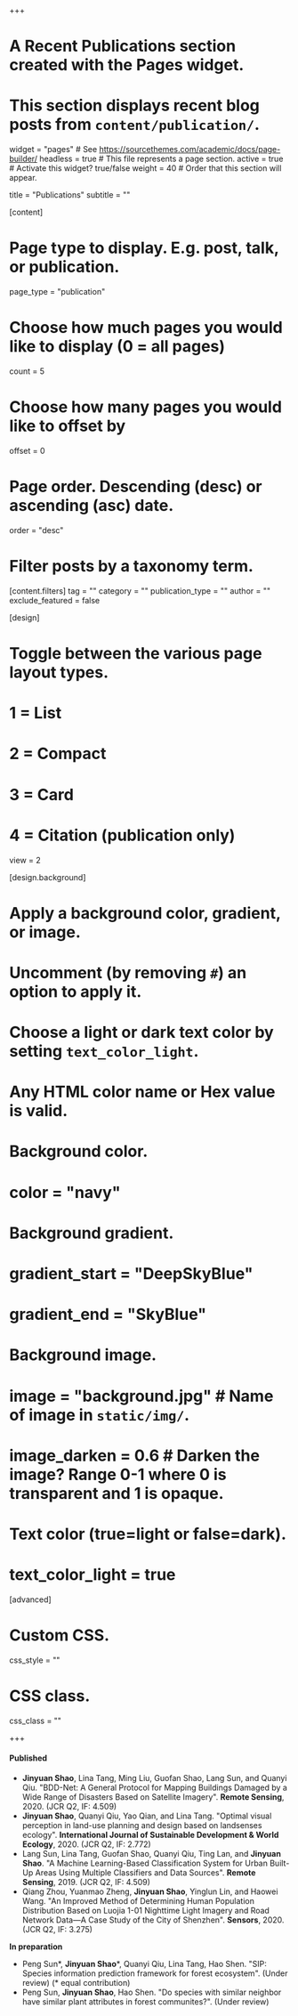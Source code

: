 +++
# A Recent Publications section created with the Pages widget.
# This section displays recent blog posts from `content/publication/`.

widget = "pages"  # See https://sourcethemes.com/academic/docs/page-builder/
headless = true  # This file represents a page section.
active = true  # Activate this widget? true/false
weight = 40  # Order that this section will appear.

title = "Publications"
subtitle = ""

[content]

  # Page type to display. E.g. post, talk, or publication.
  page_type = "publication"

  # Choose how much pages you would like to display (0 = all pages)
  count = 5

  # Choose how many pages you would like to offset by
  offset = 0

  # Page order. Descending (desc) or ascending (asc) date.
  order = "desc"

  # Filter posts by a taxonomy term.
  [content.filters]
    tag = ""
    category = ""
    publication_type = ""
    author = ""
    exclude_featured = false

[design]
  # Toggle between the various page layout types.
  #   1 = List
  #   2 = Compact
  #   3 = Card
  #   4 = Citation (publication only)



  view = 2

[design.background]
  # Apply a background color, gradient, or image.
  #   Uncomment (by removing `#`) an option to apply it.
  #   Choose a light or dark text color by setting `text_color_light`.
  #   Any HTML color name or Hex value is valid.

  # Background color.
  # color = "navy"

  # Background gradient.
  # gradient_start = "DeepSkyBlue"
  # gradient_end = "SkyBlue"

  # Background image.
  # image = "background.jpg"  # Name of image in `static/img/`.
  # image_darken = 0.6  # Darken the image? Range 0-1 where 0 is transparent and 1 is opaque.

  # Text color (true=light or false=dark).
  # text_color_light = true  

[advanced]
 # Custom CSS. 
 css_style = ""

 # CSS class.
 css_class = ""

+++

#### **Published**

* **Jinyuan Shao**, Lina Tang, Ming Liu, Guofan Shao, Lang Sun, and Quanyi Qiu. "BDD-Net: A General Protocol for Mapping Buildings Damaged by a Wide Range of Disasters Based on Satellite Imagery". **Remote Sensing**, 2020. (JCR Q2, IF: 4.509)
* **Jinyuan Shao**, Quanyi Qiu, Yao Qian, and Lina Tang. "Optimal visual perception in land-use planning and design based on landsenses ecology". **International Journal of Sustainable Development \& World Ecology**, 2020. (JCR Q2, IF: 2.772)
* Lang Sun, Lina Tang, Guofan Shao, Quanyi Qiu, Ting Lan, and **Jinyuan Shao**. "A Machine Learning-Based Classification System for Urban Built-Up Areas Using Multiple Classifiers and Data Sources". **Remote Sensing**, 2019. (JCR Q2, IF: 4.509)
* Qiang Zhou, Yuanmao Zheng, **Jinyuan Shao**, Yinglun Lin, and Haowei Wang. "An Improved Method of Determining Human Population Distribution Based on Luojia 1-01 Nighttime Light Imagery and Road Network Data—A Case Study of the City of Shenzhen". **Sensors**, 2020. (JCR Q2, IF: 3.275)

**In preparation**

* Peng Sun\*, **Jinyuan Shao**\*, Quanyi Qiu, Lina Tang, Hao Shen. "SIP: Species information prediction framework for forest ecosystem". (Under review) (\* equal contribution)
* Peng Sun, **Jinyuan Shao**, Hao Shen. "Do species with similar neighbor have similar plant attributes in forest communites?". (Under review)

